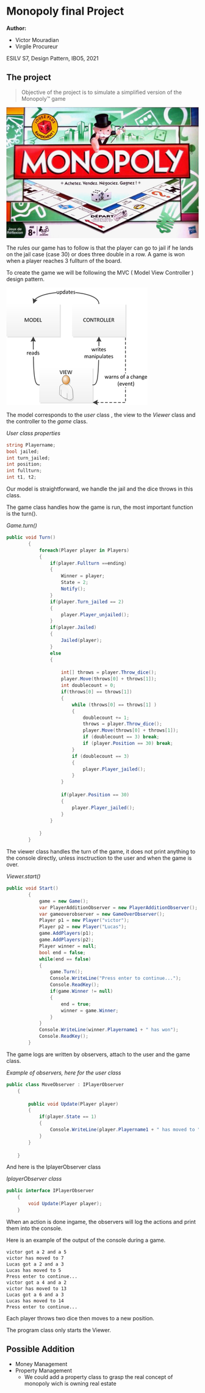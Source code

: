 # Monopoly final Project
**Author:** 
- Victor Mouradian
- Virgile Procureur

ESILV S7, Design Pattern, IBO5, 2021

The project
---
>Objective of the project is to simulate a simplified version of the Monopoly™ game

![Monopoly](./files/regle-monopoly.jpg)

The rules our game has to follow is that the player can go to jail if he lands on the jail case (case 30) or does three double in a row. A game is won when a player reaches 3 fullturn of the board. 

To create the game we will be following the MVC ( Model View Controller ) design pattern.

![MVC](./files/370px-ModeleMVC.png)

The model corresponds to the *user* class , the view to the *Viewer* class and the controller to the *game* class.

*User class properties*
```csharp
string Playername;        
bool jailed;
int turn_jailed;
int position;
int fullturn;
int t1, t2;
```
Our model is straightforward, we handle the jail and the dice throws in this class.

The game class handles how the game is run, the most important function is the turn().

*Game.turn()*
```csharp
public void Turn()
        {
            foreach(Player player in Players)
            {
                if(player.Fullturn ==ending)
                {
                    Winner = player;
                    State = 2;
                    Notify();
                }
                if(player.Turn_jailed == 2)
                {
                    player.Player_unjailed();
                }
                if(player.Jailed)
                {
                    Jailed(player);
                }
                else
                {

                    int[] throws = player.Throw_dice();
                    player.Move(throws[0] + throws[1]);
                    int doublecount = 0;
                    if(throws[0] == throws[1])
                    {
                        while (throws[0] == throws[1] )
                        {
                            doublecount += 1;
                            throws = player.Throw_dice();
                            player.Move(throws[0] + throws[1]);
                            if (doublecount == 3) break;
                            if (player.Position == 30) break;
                        }
                        if (doublecount == 3)
                        {
                            player.Player_jailed();
                        }
                    }
                    
                    if(player.Position == 30)
                    {
                        player.Player_jailed();
                    }
                }
                
            }
        }

```

The viewer class handles the turn of the game, it does not print anything to the console directly, unless insctruction to the user and when the game is over.

*Viewer.start()*
```csharp
public void Start()
        {
            game = new Game();
            var PlayerAdditionObserver = new PlayerAdditionObserver();
            var gameoverobserver = new GameOverObserver();
            Player p1 = new Player("victor");
            Player p2 = new Player("Lucas");
            game.AddPlayers(p1);
            game.AddPlayers(p2);
            Player winner = null;
            bool end = false;
            while(end == false)
            {
                game.Turn();
                Console.WriteLine("Press enter to continue...");
                Console.ReadKey();
                if(game.Winner != null)
                {
                    end = true;
                    winner = game.Winner;
                }
            }
            Console.WriteLine(winner.Playername1 + " has won");
            Console.ReadKey();
        }

```

The game logs are written by observers, attach to the user and the game class.

*Example of observers, here for the user class*

```csharp
public class MoveObserver : IPlayerObserver
    {

        public void Update(Player player)
        {
            if(player.State == 1)
            {
                Console.WriteLine(player.Playername1 + " has moved to " + player.Position);
            }
        }
        
    }
```
And here is the IplayerObserver class

*IplayerObserver class*
```csharp
public interface IPlayerObserver
    {
        void Update(Player player);
    }
```
When an action is done ingame, the observers will log the actions and print them into the console.

Here is an example of the output of the console during a game.
```
victor got a 2 and a 5
victor has moved to 7
Lucas got a 2 and a 3
Lucas has moved to 5
Press enter to continue...
victor got a 4 and a 2
victor has moved to 13
Lucas got a 6 and a 3
Lucas has moved to 14
Press enter to continue...
```
Each player throws two dice then moves to a new position.

The program class only starts the Viewer.

Possible Addition
---
- Money Management
- Property Management
    - We could add a property class to grasp the real concept of monopoly wich is owning real estate







